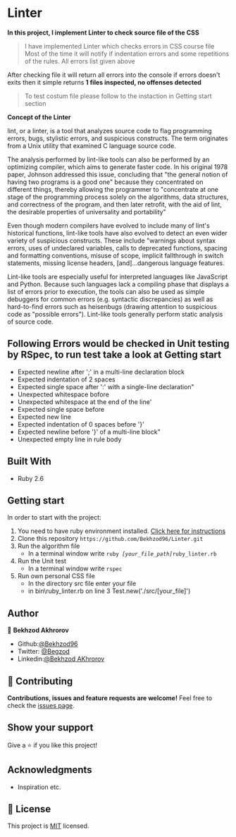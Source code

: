 # Linter

**In this project, I implement Linter to check source file of the CSS**

>I have implemented Linter which checks errors in CSS course file
>Most of the time it will notify if indentation errors and some repetitions of the rules. All errors list given above 

After checking file it will return all errors into the console if errors doesn't exits then it simple returns 
**1 files inspected, no offenses detected**

>To test costum file please follow to the instaction in Getting start section

**Concept of the Linter**

lint, or a linter, is a tool that analyzes source code to flag programming errors, bugs, stylistic errors, and suspicious constructs. The term originates from a Unix utility that examined C language source code.


The analysis performed by lint-like tools can also be performed by an optimizing compiler, which aims to generate faster code. In his original 1978 paper, Johnson addressed this issue, concluding that "the general notion of having two programs is a good one" because they concentrated on different things, thereby allowing the programmer to "concentrate at one stage of the programming process solely on the algorithms, data structures, and correctness of the program, and then later retrofit, with the aid of lint, the desirable properties of universality and portability"

Even though modern compilers have evolved to include many of lint's historical functions, lint-like tools have also evolved to detect an even wider variety of suspicious constructs. These include "warnings about syntax errors, uses of undeclared variables, calls to deprecated functions, spacing and formatting conventions, misuse of scope, implicit fallthrough in switch statements, missing license headers, [and]...dangerous language features.

Lint-like tools are especially useful for interpreted languages like JavaScript and Python. Because such languages lack a compiling phase that displays a list of errors prior to execution, the tools can also be used as simple debuggers for common errors (e.g. syntactic discrepancies) as well as hard-to-find errors such as heisenbugs (drawing attention to suspicious code as "possible errors"). Lint-like tools generally perform static analysis of source code.

## Following Errors would be checked in Unit testing by RSpec, to run test take a look at Getting start

- Expected newline after ';' in a multi-line declaration block
- Expected indentation of 2 spaces
- Expected single space after ':' with a single-line declaration"
- Unexpected whitespace bofore 
- Unexpected whitespace at the end of the line'
- Expected single space before
- Expected new line
- Expected indentation of 0 spaces before '}'
- Expected newline before '}' of a multi-line block"
- Unexpected empty line in rule body

## Built With

- Ruby 2.6

## Getting start

In order to start with the project:

1. You need to have ruby environment installed. [Click here for instructions](https://www.ruby-lang.org/en/documentation/installation/)
2. Clone this repository `https://github.com/Bekhzod96/Linter.git`
3. Run the algorithm file
    - In a terminal window write `ruby `*`[your_file_path]`*`ruby_linter.rb`
4. Run the Unit test
    - In a terminal window write `rspec`
5. Run own personal CSS file 
    - In the directory src file enter your file
    - in bin\ruby_linter.rb on line 3 Test.new('./src/[your_file]')
    
## Author

👤 **Bekhzod Akhrorov**

- Github:[@Bekhzod96](https://github.com/Bekhzod96)
- Twitter: [ @Begzod](https://twitter.com/25d47e8987f740b)
- Linkedin:[@Bekhzod AKhrorov](https://www.linkedin.com/in/bekhzod-akhrorov-b24232113/)

## 🤝 Contributing

**Contributions, issues and feature requests are welcome!**
Feel free to check the [issues page](https://github.com/Bekhzod96/Linter/issues).

## Show your support

Give a ⭐️ if you like this project!

## Acknowledgments

- Inspiration etc.

## 📝 License

This project is [MIT](lic.url) licensed.

